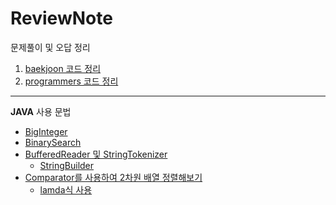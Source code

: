 # ReviewNote

문제풀이 및 오답 정리

1. [baekjoon 코드 정리](https://github.com/ChoSooBeen/ProgramSolve)
2. [programmers 코드 정리](https://github.com/ChoSooBeen/Programmer_school)

---
**JAVA** 사용 문법   
+ [BigInteger](https://github.com/ChoSooBeen/ReviewNote/blob/main/%EB%B0%B1%EC%A4%80/10757.md)     
+ [BinarySearch](https://github.com/ChoSooBeen/ReviewNote/blob/main/%EB%B0%B1%EC%A4%80/1920.md)
+ [BufferedReader 및 StringTokenizer](https://github.com/ChoSooBeen/ReviewNote/blob/main/%EB%B0%B1%EC%A4%80/2869.md)    
  + [StringBuilder](https://github.com/ChoSooBeen/ReviewNote/blob/main/%EB%B0%B1%EC%A4%80/11650.md)
+ [Comparator를 사용하여 2차원 배열 정렬해보기](https://github.com/ChoSooBeen/ReviewNote/blob/main/%EB%B0%B1%EC%A4%80/10814.md)    
  + [lamda식 사용](https://github.com/ChoSooBeen/ReviewNote/blob/main/%EB%B0%B1%EC%A4%80/11650.md)
